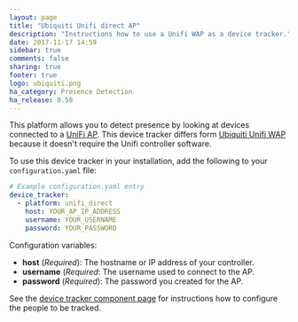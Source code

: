 ```yaml
---
layout: page
title: "Ubiquiti Unifi direct AP"
description: "Instructions how to use a Unifi WAP as a device tracker."
date: 2017-11-17 14:59
sidebar: true
comments: false
sharing: true
footer: true
logo: ubiquiti.png
ha_category: Presence Detection
ha_release: 0.58
---
```



This platform allows you to detect presence by looking at devices connected to a [UniFi AP](http://ubnt.com/unifi-ap/). This device tracker differs form [Ubiquiti Unifi WAP](https://home-assistant.io/components/device_tracker.unifi/) because it doesn't require the Unifi controller software.

To use this device tracker in your installation, add the following to your `configuration.yaml` file:

```yaml
# Example configuration.yaml entry
device_tracker:
  - platform: unifi_direct
    host: YOUR_AP_IP_ADDRESS
    username: YOUR_USERNAME
    password: YOUR_PASSWORD
```

Configuration variables:

- **host** (*Required*): The hostname or IP address of your controller.
- **username** (*Required*: The username used to connect to the AP.
- **password** (*Required*): The password you created for the AP.

See the [device tracker component page](/components/device_tracker/) for instructions how to configure the people to be tracked.


